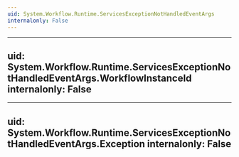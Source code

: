 ```yaml
---
uid: System.Workflow.Runtime.ServicesExceptionNotHandledEventArgs
internalonly: False
---
```


---
uid: System.Workflow.Runtime.ServicesExceptionNotHandledEventArgs.WorkflowInstanceId
internalonly: False
---

---
uid: System.Workflow.Runtime.ServicesExceptionNotHandledEventArgs.Exception
internalonly: False
---
